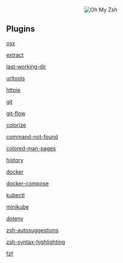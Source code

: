 #

<p align="center">
  <img src="https://s3.amazonaws.com/ohmyzsh/oh-my-zsh-logo.png" alt="Oh My Zsh">
</p>

## Plugins

[osx](https://github.com/ohmyzsh/ohmyzsh/wiki/Plugins#osx)

[extract](https://github.com/ohmyzsh/ohmyzsh/wiki/Plugins#extract)

[last-working-dir](https://github.com/ohmyzsh/ohmyzsh/wiki/Plugins#last-working-dir)

[urltools](https://github.com/ohmyzsh/ohmyzsh/wiki/Plugins#urltools)

[httpie](https://github.com/ohmyzsh/ohmyzsh/wiki/Plugins#httpie)

[git](https://github.com/ohmyzsh/ohmyzsh/wiki/Plugins#git)

[git-flow](https://github.com/ohmyzsh/ohmyzsh/wiki/Plugins#git-flow)

[colorize](https://github.com/ohmyzsh/ohmyzsh/wiki/Plugins#colorize)

[command-not-found](https://github.com/ohmyzsh/ohmyzsh/wiki/Plugins#command-not-found)

[colored-man-pages](https://github.com/ohmyzsh/ohmyzsh/wiki/Plugins#colored-man-pages)

[history](https://github.com/ohmyzsh/ohmyzsh/wiki/Plugins#history)

[docker](https://github.com/ohmyzsh/ohmyzsh/wiki/Plugins#docker)

[docker-compose](https://github.com/ohmyzsh/ohmyzsh/wiki/Plugins#docker-compose)

[kubectl](https://github.com/ohmyzsh/ohmyzsh/wiki/Plugins#kubectl)

[minikube](https://github.com/ohmyzsh/ohmyzsh/wiki/Plugins#minikube)

[dotenv](https://github.com/ohmyzsh/ohmyzsh/wiki/Plugins#dotenv)

[zsh-autosuggestions](https://github.com/zsh-users/zsh-autosuggestions)

[zsh-syntax-highlighting](https://github.com/zsh-users/zsh-syntax-highlighting)

[fzf](https://github.com/junegunn/fzf)
